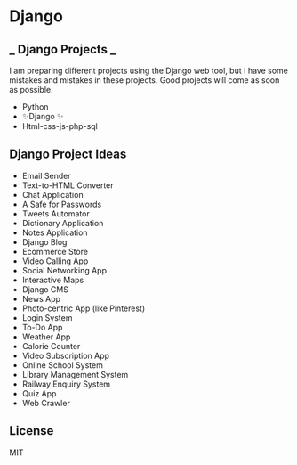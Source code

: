 # Django
## _ Django Projects _


I am preparing different projects using the Django web tool, but 
I have some mistakes and mistakes in these projects. Good projects 
will come as soon as possible.

- Python
- ✨Django ✨
- Html-css-js-php-sql

## Django Project Ideas

- Email Sender
- Text-to-HTML Converter
- Chat Application
- A Safe for Passwords
- Tweets Automator
- Dictionary Application
- Notes Application
- Django Blog
- Ecommerce Store
- Video Calling App
- Social Networking App
- Interactive Maps
- Django CMS
- News App
- Photo-centric App (like Pinterest)
- Login System
- To-Do App
- Weather App
- Calorie Counter
- Video Subscription App
- Online School System
- Library Management System
- Railway Enquiry System
- Quiz App
- Web Crawler





## License

MIT
